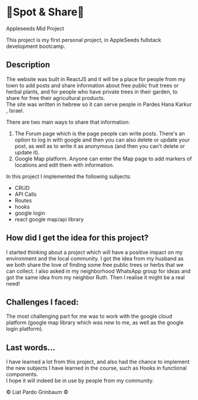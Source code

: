 # 🎯Spot & Share🍊

Appleseeds Mid Project

This project is my first personal project, in AppleSeeds fullstack development bootcamp.

## Description

The website was built in ReactJS and it will be a place for people from my town to add posts and share information about free public fruit trees or herbal plants, and for people who have private trees in their garden, to share for free their agricultural products.  
The site was written in hebrew so it can serve people in Pardes Hana Karkur , Israel.

There are two main ways to share that information:

1. The Forum page which is the page people can write posts. There's an option to log in with google and then you can also delete or update your post, as well as to write it as anonymous (and then you can't delete or update it).
2. Google Map platform. Anyone can enter the Map page to add markers of locations and edit them with information.

In this project I implemented the following subjects:

- CRUD
- API Calls
- Routes
- hooks
- google login
- react google map/api library

## How did I get the idea for this project?

I started thinking about a project which will have a positive impact on my environment and the local community. I got the idea from my husband as we both share the love of finding some free public trees or herbs that we can collect. I also asked in my neighborhood WhatsApp group for ideas and got the same idea from my neighbor Ruth. Then I realise it might be a real need!

## Challenges I faced:

The most challenging part for me was to work with the google cloud platform (google map library which was new to me, as well as the google login platform).

## Last words...

I have learned a lot from this project, and also had the chance to implement the new subjects I have learned in the course, such as Hooks in functional components.  
I hope it will indeed be in use by people from my community.

&copy; Liat Pardo Grinbaum &copy;

